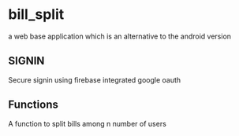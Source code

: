 # bill_split
a web base application which is an alternative to the android version
## SIGNIN
Secure signin using firebase integrated google oauth

## Functions
A function to split bills among n number of users
